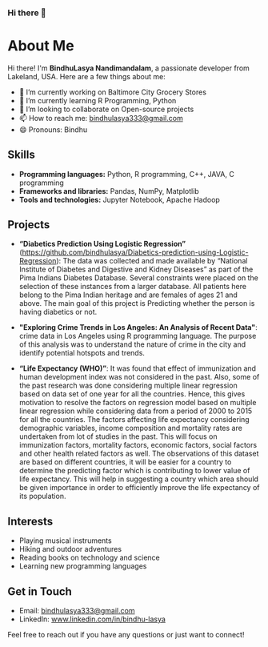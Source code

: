 ### Hi there 👋

# About Me

Hi there! I'm **BindhuLasya Nandimandalam**, a passionate developer from Lakeland, USA. Here are a few things about me:

- 🔭 I’m currently working on Baltimore City Grocery Stores
- 🌱 I’m currently learning R Programming, Python
- 👯 I’m looking to collaborate on Open-source projects
- 📫 How to reach me: bindhulasya333@gmail.com
- 😄 Pronouns: Bindhu

## Skills

- **Programming languages:**   Python, R programming, C++, JAVA, C programming
- **Frameworks and libraries:**  Pandas, NumPy, Matplotlib
- **Tools and technologies:**  Jupyter Notebook, Apache Hadoop


## Projects

- **“Diabetics Prediction Using Logistic Regression”** (https://github.com/bindhulasya/Diabetics-prediction-using-Logistic-Regression):
  The data was collected and made available by “National Institute of Diabetes and Digestive and Kidney Diseases” as part of the Pima Indians Diabetes 
  Database. Several constraints were placed on the selection of these instances from a larger database. All patients here belong to the Pima Indian 
  heritage and are females of ages 21 and above. The main goal of this project is Predicting whether the person is having diabetics or not.

- **"Exploring Crime Trends in Los Angeles: An Analysis of Recent Data"**:
  crime data in Los Angeles using R programming language. The purpose of this analysis was to understand the nature of crime in the city and identify potential hotspots and trends.

- **“Life Expectancy (WHO)”**:
  It was found that effect of immunization and human development index was not considered in the past. Also, some of the past research was done considering multiple linear regression based on data set of one year for all the countries. Hence, this gives motivation to resolve the factors on regression model based on multiple linear regression while considering data from a period of 2000 to 2015 for all the countries. The factors affecting life expectancy considering demographic variables, income composition and mortality rates are undertaken from lot of studies in the past. This will focus on immunization factors, mortality factors, economic factors, social factors and other health related factors as well. The observations of this dataset are based on different countries, it will be easier for a country to determine the predicting factor which is contributing to lower value of life expectancy. This will help in suggesting a country which area should be given importance in order to efficiently improve the life expectancy of its population.

## Interests

- Playing musical instruments
- Hiking and outdoor adventures
- Reading books on technology and science
- Learning new programming languages


## Get in Touch

- Email: bindhulasya333@gmail.com
- LinkedIn: www.linkedin.com/in/bindhu-lasya

Feel free to reach out if you have any questions or just want to connect!

